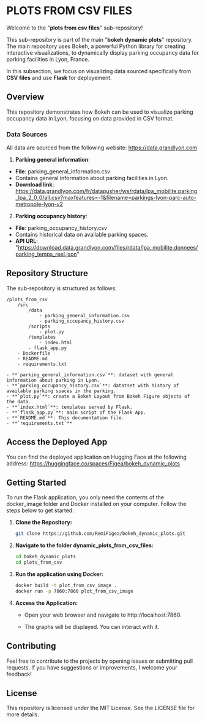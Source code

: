# PLOTS FROM CSV FILES

Welcome to the "**plots from csv files**" sub-repository!

This sub-repository is part of the main  "**bokeh dynamic plots**" repository. The main repository uses Bokeh, a powerful Python library for creating interactive visualizations, to dynamically display parking occupancy data for parking facilities in Lyon, France.

In this subsection, we focus on visualizing data sourced specifically from **CSV files** and use **Flask** for deployement.


## Overview

This repository demonstrates how Bokeh can be used to visualize parking occupancy data in Lyon, focusing on data provided in CSV format.

### Data Sources

All data are sourced from the following website: https://data.grandlyon.com

1. **Parking general information**:
- **File**: parking_general_information.csv
- Contains general information about parking facilities in Lyon.
- **Download link**: https://data.grandlyon.com/fr/datapusher/ws/rdata/lpa_mobilite.parking_lpa_2_0_0/all.csv?maxfeatures=-1&filename=parkings-lyon-parc-auto-metropole-lyon-v2

2. **Parking occupancy history**:
- **File**: parking_occupancy_history.csv
- Contains historical data on available parking spaces.
- **API URL**: "https://download.data.grandlyon.com/files/rdata/lpa_mobilite.donnees/parking_temps_reel.json"


## Repository Structure

The sub-repository is structured as follows:
```
/plots_from_csv
    /src
        /data
            - parking_general_information.csv
            - parking_occupancy_history.csv
        /scripts
            - plot.py
        /templates
            - index.html
        - flask_app.py
    - Dockerfile
    - README.md
    - requirements.txt

- **`parking_general_information.csv`**: dataset with general information about parking in Lyon.
- **`parking_occupancy_history.csv`**: datatset with history of available parking spaces in the parking.
- **`plot.py`**: create a Bokeh Layout from Bokeh Figure objects of the data.
- **`index.html`**: templates served by Flask.
- **`flask_app.py`**: main script of the Flask App.
- **`README.md`**: This documentation file.
- **`requirements.txt`**
```


## Access the Deployed App

You can find the deployed application on Hugging Face at the following address:
https://huggingface.co/spaces/Figea/bokeh_dynamic_plots


## Getting Started

To run the Flask application, you only need the contents of the docker_image folder and Docker installed on your computer. Follow the steps below to get started:

1. **Clone the Repository:**
   ```bash
   git clone https://github.com/RemiFigea/bokeh_dynamic_plots.git
   
2. **Navigate to the folder dynamic_plots_from_csv_files:**
   ```bash
   cd bokeh_dynamic_plots
   cd plots_from_csv

3. **Run the application using Docker:**
   ```bash
   docker build -t plot_from_csv_image .
   docker run -p 7860:7860 plot_from_csv_image

4. **Access the Application:**
   - Open your web browser and navigate to http://localhost:7860.

   - The graphs will be displayed. You can interact with it.
   

## Contributing

Feel free to contribute to the projects by opening issues or submitting pull requests. If you have suggestions or improvements, I welcome your feedback!


## License

This repository is licensed under the MIT License. See the LICENSE file for more details.


